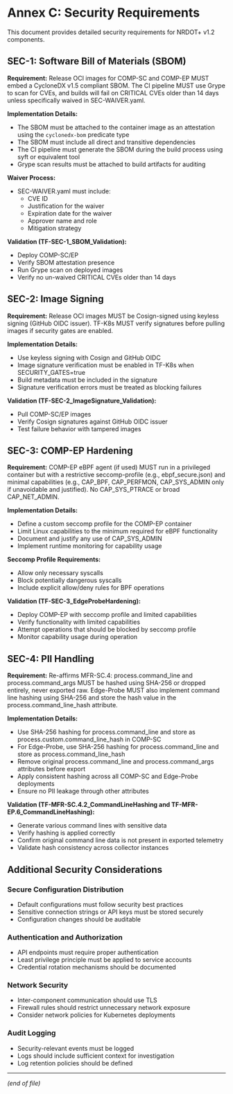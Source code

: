 # Annex C: Security Requirements

This document provides detailed security requirements for NRDOT+ v1.2 components.

## SEC-1: Software Bill of Materials (SBOM)

**Requirement:**
Release OCI images for COMP-SC and COMP-EP MUST embed a CycloneDX v1.5 compliant SBOM. The CI pipeline MUST use Grype to scan for CVEs, and builds will fail on CRITICAL CVEs older than 14 days unless specifically waived in SEC-WAIVER.yaml.

**Implementation Details:**
- The SBOM must be attached to the container image as an attestation using the `cyclonedx-bom` predicate type
- The SBOM must include all direct and transitive dependencies
- The CI pipeline must generate the SBOM during the build process using syft or equivalent tool
- Grype scan results must be attached to build artifacts for auditing

**Waiver Process:**
- SEC-WAIVER.yaml must include:
  - CVE ID
  - Justification for the waiver
  - Expiration date for the waiver
  - Approver name and role
  - Mitigation strategy

**Validation (TF-SEC-1_SBOM_Validation):**
- Deploy COMP-SC/EP
- Verify SBOM attestation presence 
- Run Grype scan on deployed images
- Verify no un-waived CRITICAL CVEs older than 14 days

## SEC-2: Image Signing

**Requirement:**
Release OCI images MUST be Cosign-signed using keyless signing (GitHub OIDC issuer). TF-K8s MUST verify signatures before pulling images if security gates are enabled.

**Implementation Details:**
- Use keyless signing with Cosign and GitHub OIDC
- Image signature verification must be enabled in TF-K8s when SECURITY_GATES=true
- Build metadata must be included in the signature
- Signature verification errors must be treated as blocking failures

**Validation (TF-SEC-2_ImageSignature_Validation):**
- Pull COMP-SC/EP images 
- Verify Cosign signatures against GitHub OIDC issuer
- Test failure behavior with tampered images

## SEC-3: COMP-EP Hardening

**Requirement:**
COMP-EP eBPF agent (if used) MUST run in a privileged container but with a restrictive seccomp-profile (e.g., ebpf_secure.json) and minimal capabilities (e.g., CAP_BPF, CAP_PERFMON, CAP_SYS_ADMIN only if unavoidable and justified). No CAP_SYS_PTRACE or broad CAP_NET_ADMIN.

**Implementation Details:**
- Define a custom seccomp profile for the COMP-EP container
- Limit Linux capabilities to the minimum required for eBPF functionality
- Document and justify any use of CAP_SYS_ADMIN
- Implement runtime monitoring for capability usage

**Seccomp Profile Requirements:**
- Allow only necessary syscalls
- Block potentially dangerous syscalls
- Include explicit allow/deny rules for BPF operations

**Validation (TF-SEC-3_EdgeProbeHardening):**
- Deploy COMP-EP with seccomp profile and limited capabilities
- Verify functionality with limited capabilities
- Attempt operations that should be blocked by seccomp profile
- Monitor capability usage during operation

## SEC-4: PII Handling

**Requirement:**
Re-affirms MFR-SC.4: process.command_line and process.command_args MUST be hashed using SHA-256 or dropped entirely, never exported raw. Edge-Probe MUST also implement command line hashing using SHA-256 and store the hash value in the process.command_line_hash attribute.

**Implementation Details:**
- Use SHA-256 hashing for process.command_line and store as process.custom.command_line_hash in COMP-SC
- For Edge-Probe, use SHA-256 hashing for process.command_line and store as process.command_line_hash
- Remove original process.command_line and process.command_args attributes before export
- Apply consistent hashing across all COMP-SC and Edge-Probe deployments
- Ensure no PII leakage through other attributes

**Validation (TF-MFR-SC.4.2_CommandLineHashing and TF-MFR-EP.6_CommandLineHashing):**
- Generate various command lines with sensitive data
- Verify hashing is applied correctly
- Confirm original command line data is not present in exported telemetry
- Validate hash consistency across collector instances

## Additional Security Considerations

### Secure Configuration Distribution

- Default configurations must follow security best practices
- Sensitive connection strings or API keys must be stored securely
- Configuration changes should be auditable

### Authentication and Authorization

- API endpoints must require proper authentication
- Least privilege principle must be applied to service accounts
- Credential rotation mechanisms should be documented

### Network Security

- Inter-component communication should use TLS
- Firewall rules should restrict unnecessary network exposure
- Consider network policies for Kubernetes deployments

### Audit Logging

- Security-relevant events must be logged
- Logs should include sufficient context for investigation
- Log retention policies should be defined

---

*(end of file)*
